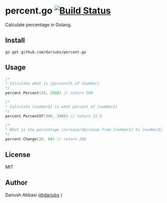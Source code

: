 percent.go [![Build Status](https://travis-ci.org/dariubs/percent.go.svg?branch=master)](https://travis-ci.org/dariubs/percent.go)
=======
Calculate percentage in Golang.

Install
-------
```shell
go get github.com/dariubs/percent.go
```

Usage
-----
```go
/*
* Calculate what is [percent]% of [number]
*/
percent.Percent(25, 2000) // return 500

/*
* Calculate [number1] is what percent of [number2]
*/
percent.PercentOf(300, 2400) // return 12.5

/*
* What is the percentage increase/decrease from [number1] to [number2]
*/
percent.Change(20, 60) // return 200
```

License
-------
MIT

Author
------
Dariush Abbasi ([@dariubs](https://github.com/dariubs) )
